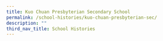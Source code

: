 ```yaml
---
title: Kuo Chuan Presbyterian Secondary School
permalink: /school-histories/kuo-chuan-presbyterian-sec/
description: ""
third_nav_title: School Histories
---
```

